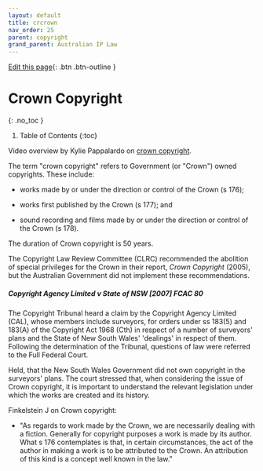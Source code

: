 ```yaml
---
layout: default
title: crcrown
nav_order: 25
parent: copyright
grand_parent: Australian IP Law
---
```

[Edit this page](https://github.com/nicsuzor/wikijuris/blob/master/ausip/crowncopyright.markdown){: .btn .btn-outline }




# Crown Copyright
{: .no_toc }

1. Table of Contents
{:toc}

Video overview by Kylie Pappalardo on [crown copyright](https://www.youtube.com/watch?v=EqxyEZwLGUI).

The term "crown copyright" refers to Government (or "Crown") owned copyrights. These include:


- works made by or under the direction or control of the Crown (s 176);

- works first published by the Crown (s 177); and

- sound recording and films made by or under the direction or control of the Crown (s 178).


The duration of Crown copyright is 50 years.

The Copyright Law Review Committee (CLRC) recommended the abolition of special privileges for the Crown in their report, *Crown Copyright* (2005), but the Australian Government did not implement these recommendations.


##### Copyright Agency Limited v State of NSW [2007] FCAC 80

The Copyright Tribunal heard a claim by the Copyright Agency Limited (CAL), whose members include surveyors, for orders under ss 183(5) and 183(A) of the Copyright Act 1968 (Cth) in respect of a number of surveyors' plans and the State of New South Wales' 'dealings' in respect of them. Following the determination of the Tribunal, questions of law were referred to the Full Federal Court.

Held, that the New South Wales Government did not own copyright in the surveyors' plans.  The court stressed that, when considering the issue of Crown copyright, it is important to understand the relevant legislation under which the works are created and its history.

Finkelstein J on Crown copyright:

  * "As regards to work made by the Crown, we are necessarily dealing with a fiction. Generally for copyright purposes a work is made by its author. What s 176 contemplates is that, in certain circumstances, the act of the author in making a work is to be attributed to the Crown. An attribution of this kind is a concept well known in the law."
